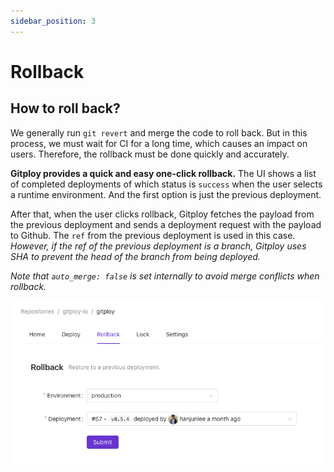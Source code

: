 ```yaml
---
sidebar_position: 3
---
```


# Rollback

## How to roll back?
We generally run `git revert` and merge the code to roll back. But in this process, we must wait for CI for a long time, which causes an impact on users. Therefore, the rollback must be done quickly and accurately.

**Gitploy provides a quick and easy one-click rollback.** The UI shows a list of completed deployments of which status is `success` when the user selects a runtime environment. And the first option is just the previous deployment.

After that, when the user clicks rollback, Gitploy fetches the payload from the previous deployment and sends a deployment request with the payload to Github. The `ref` from the previous deployment is used in this case. *However, if the ref of the previous deployment is a branch, Gitploy uses SHA to prevent the head of the branch from being deployed.* 

*Note that `auto_merge: false` is set internally to avoid merge conflicts when rollback.*

![Rollback](../../static/img/docs/rollback.png)
